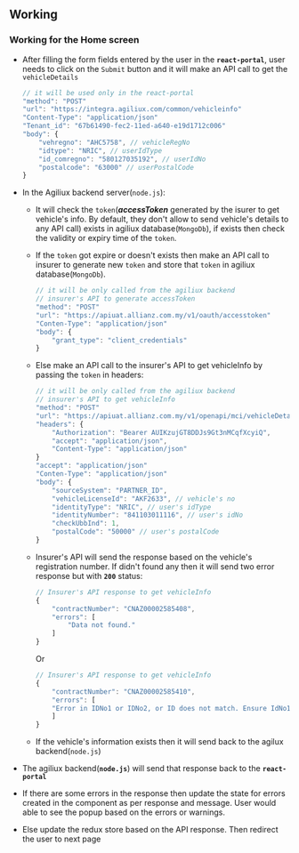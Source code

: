 ## Working

### Working for the Home screen

- After filling the form fields entered by the user in the **`react-portal`**, user needs to click on the `Submit` button and it will make an API call to get the `vehicleDetails`

    ```javascript
    // it will be used only in the react-portal
    "method": "POST"
    "url": "https://integra.agiliux.com/common/vehicleinfo"
    "Content-Type": "application/json"
    "Tenant_id": "67b61490-fec2-11ed-a640-e19d1712c006"
    "body": {
        "vehregno": "AHC5758", // vehicleRegNo
        "idtype": "NRIC", // userIdType
        "id_comregno": "580127035192", // userIdNo
        "postalcode": "63000" // userPostalCode
    }
    ```

- In the Agiliux backend server(`node.js`):

    - It will check the `token`(***accessToken*** generated by the isurer to get vehicle's info. By default, they don't allow to send vehicle's details to any API call) exists in agiliux database(`MongoDb`), if exists then check the validity or expiry time of the `token`.

    - If the `token` got expire or doesn't exists then make an API call to insurer to generate new `token` and store that `token` in agiliux database(`MongoDb`).

        ```js
        // it will be only called from the agiliux backend
        // insurer's API to generate accessToken
        "method": "POST"
        "url": "https://apiuat.allianz.com.my/v1/oauth/accesstoken"
        "Conten-Type": "application/json"
        "body": {
            "grant_type": "client_credentials"
        }
        ```

    - Else make an API call to the insurer's API to get vehicleInfo by passing the `token` in headers:

        ```js
        // it will be only called from the agiliux backend
        // insurer's API to get vehicleInfo
        "method": "POST"
        "url": "https://apiuat.allianz.com.my/v1/openapi/mci/vehicleDetails"
        "headers": {
            "Authorization": "Bearer AUIKzujGT8DDJs9Gt3nMCqfXcyiQ",
            "accept": "application/json",
            "Content-Type": "application/json"
        }
        "accept": "application/json"
        "Conten-Type": "application/json"
        "body": {
            "sourceSystem": "PARTNER_ID",
            "vehicleLicenseId": "AKF2633", // vehicle's no
            "identityType": "NRIC", // user's idType
            "identityNumber": "841103011116", // user's idNo
            "checkUbbInd": 1,
            "postalCode": "50000" // user's postalCode
        }
        ```

    - Insurer's API will send the response based on the vehicle's registration number. If didn't found any then it will send two error response but with **`200`** status:
    
        ```js
        // Insurer's API response to get vehicleInfo
        {
            "contractNumber": "CNAZ00002585408",
            "errors": [
                "Data not found."
            ]
        }
        ```

        Or

        ```js
        // Insurer's API response to get vehicleInfo
        {
            "contractNumber": "CNAZ00002585410",
            "errors": [
            "Error in IDNo1 or IDNo2, or ID does not match. Ensure IdNo1 or IdNo2 is correct. Ensure the insurance/takaful code is correct."
            ]
        }
        ```

    - If the vehicle's information exists then it will send back to the agilux backend(`node.js`)

- The agiliux backend(**`node.js`**) will send that response back to the **`react-portal`**

- If there are some errors in the response then update the state for errors created in the component as per response and message. User would able to see the popup based on the errors or warnings.

- Else update the redux store based on the API response. Then redirect the user to next page
